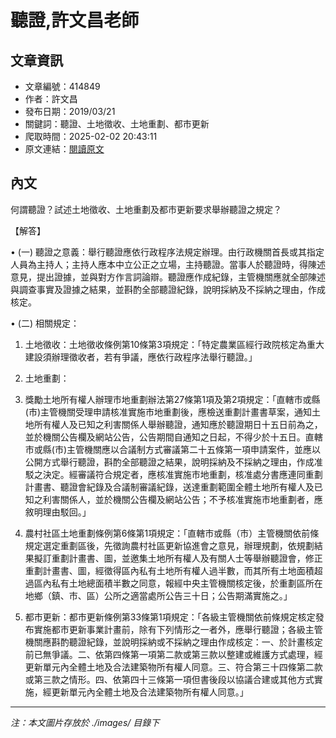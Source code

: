 # 聽證,許文昌老師

## 文章資訊
- 文章編號：414849
- 作者：許文昌
- 發布日期：2019/03/21
- 關鍵詞：聽證、土地徵收、土地重劃、都市更新
- 爬取時間：2025-02-02 20:43:11
- 原文連結：[閱讀原文](https://real-estate.get.com.tw/Columns/detail.aspx?no=414849)

## 內文
何謂聽證？試述土地徵收、土地重劃及都市更新要求舉辦聽證之規定？

【解答】

• (一) 聽證之意義：舉行聽證應依行政程序法規定辦理。由行政機關首長或其指定人員為主持人；主持人應本中立公正之立場，主持聽證。當事人於聽證時，得陳述意見，提出證據，並與對方作言詞論辯。聽證應作成紀錄，主管機關應就全部陳述與調查事實及證據之結果，並斟酌全部聽證紀錄，說明採納及不採納之理由，作成核定。

• (二) 相關規定：

1. 土地徵收：土地徵收條例第10條第3項規定：「特定農業區經行政院核定為重大建設須辦理徵收者，若有爭議，應依行政程序法舉行聽證。」

2. 土地重劃：

1. 獎勵土地所有權人辦理市地重劃辦法第27條第1項及第2項規定：「直轄市或縣(市)主管機關受理申請核准實施市地重劃後，應檢送重劃計畫書草案，通知土地所有權人及已知之利害關係人舉辦聽證，通知應於聽證期日十五日前為之，並於機關公告欄及網站公告，公告期間自通知之日起，不得少於十五日。直轄市或縣(市)主管機關應以合議制方式審議第二十五條第一項申請案件，並應以公開方式舉行聽證，斟酌全部聽證之結果，說明採納及不採納之理由，作成准駁之決定。經審議符合規定者，應核准實施市地重劃，核准處分書應連同重劃計畫書、聽證會紀錄及合議制審議紀錄，送達重劃範圍全體土地所有權人及已知之利害關係人，並於機關公告欄及網站公告；不予核准實施市地重劃者，應敘明理由駁回。」

2. 農村社區土地重劃條例第6條第1項規定：「直轄市或縣（市）主管機關依前條規定選定重劃區後，先徵詢農村社區更新協進會之意見，辦理規劃，依規劃結果擬訂重劃計畫書、圖，並邀集土地所有權人及有關人士等舉辦聽證會，修正重劃計畫書、圖，經徵得區內私有土地所有權人過半數，而其所有土地面積超過區內私有土地總面積半數之同意，報經中央主管機關核定後，於重劃區所在地鄉（鎮、市、區）公所之適當處所公告三十日；公告期滿實施之。」

3. 都市更新：都市更新條例第33條第1項規定：「各級主管機關依前條規定核定發布實施都市更新事業計畫前，除有下列情形之一者外，應舉行聽證；各級主管機關應斟酌聽證紀錄，並說明採納或不採納之理由作成核定：一、於計畫核定前已無爭議。二、依第四條第一項第二款或第三款以整建或維護方式處理，經更新單元內全體土地及合法建築物所有權人同意。三、符合第三十四條第二款或第三款之情形。四、依第四十三條第一項但書後段以協議合建或其他方式實施，經更新單元內全體土地及合法建築物所有權人同意。」
---
*注：本文圖片存放於 ./images/ 目錄下*
